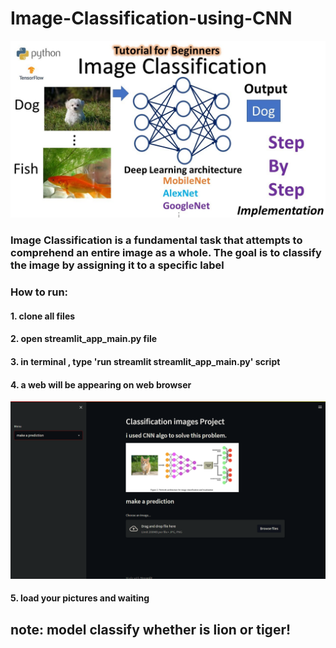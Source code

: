 # Image-Classification-using-CNN

![alt text](cat_or_fish_ImageClassification.jpg)
### Image Classification is a fundamental task that attempts to comprehend an entire image as a whole. The goal is to classify the image by assigning it to a specific label

### How to run:

#### 1. clone all files
#### 2. open streamlit_app_main.py file
#### 3. in terminal , type 'run streamlit streamlit_app_main.py' script
#### 4. a web will be appearing on web browser

![alt text](tiger_or_lion.png)

#### 5. load your pictures and waiting

## note: model classify whether is lion or tiger!
